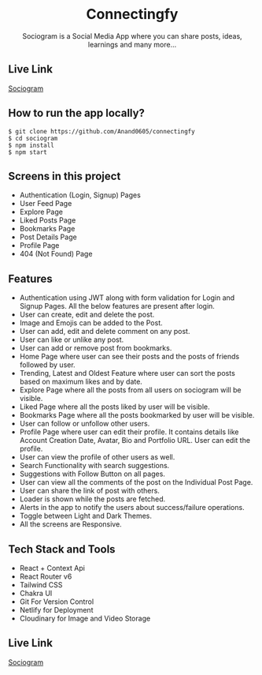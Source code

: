 <div align="center">
  <br/>
  <!-- <img src="./public/favicon.ico" height="100" width="100" alt="logo"/> -->
  <h1>Connectingfy</h1>
  <p>
    Sociogram is a Social Media App where you can share posts, ideas, learnings and many more...
  </p>
 </div>

## Live Link

[Sociogram](https://connetingfy.netlify.app/)

## How to run the app locally?

```
$ git clone https://github.com/Anand0605/connectingfy
$ cd sociogram
$ npm install
$ npm start
```

## Screens in this project

- Authentication (Login, Signup) Pages
- User Feed Page
- Explore Page
- Liked Posts Page
- Bookmarks Page
- Post Details Page
- Profile Page
- 404 (Not Found) Page

## Features

- Authentication using JWT along with form validation for Login and Signup Pages. All the below features are present
  after login.
- User can create, edit and delete the post.
- Image and Emojis can be added to the Post.
- User can add, edit and delete comment on any post.
- User can like or unlike any post.
- User can add or remove post from bookmarks.
- Home Page where user can see their posts and the posts of friends followed by user.
- Trending, Latest and Oldest Feature where user can sort the posts based on maximum likes and by date.
- Explore Page where all the posts from all users on sociogram will be visible.
- Liked Page where all the posts liked by user will be visible.
- Bookmarks Page where all the posts bookmarked by user will be visible.
- User can follow or unfollow other users.
- Profile Page where user can edit their profile. It contains details like Account Creation Date, Avatar, Bio and
  Portfolio URL. User can edit the profile.
- User can view the profile of other users as well.
- Search Functionality with search suggestions.
- Suggestions with Follow Button on all pages.
- User can view all the comments of the post on the Individual Post Page.
- User can share the link of post with others.
- Loader is shown while the posts are fetched.
- Alerts in the app to notify the users about success/failure operations.
- Toggle between Light and Dark Themes.
- All the screens are Responsive.

## Tech Stack and Tools

- React + Context Api
- React Router v6
- Tailwind CSS
- Chakra UI
- Git For Version Control
- Netlify for Deployment
- Cloudinary for Image and Video Storage

## Live Link

[Sociogram](https://connetingfy.netlify.app/)

